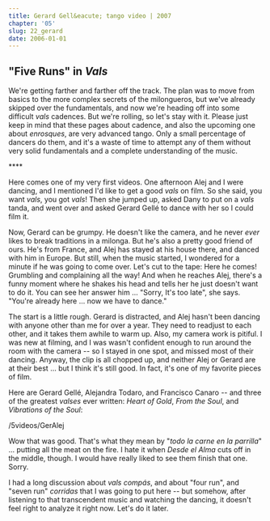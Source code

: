 ```yaml
---
title: Gerard Gell&eacute; tango video | 2007
chapter: '05'
slug: 22_gerard
date: 2006-01-01
---
```


## "Five Runs" in _Vals_

We're getting farther and farther off the track. The plan was to move from basics to the more complex secrets of the milongueros, but we've already skipped over the fundamentals, and now we're heading off into some difficult _vals_ cadences. But we're rolling, so let's stay with it. Please just keep in mind that these pages about cadence, and also the upcoming one about _enrosques_, are very advanced tango. Only a small percentage of dancers do them, and it's a waste of time to attempt any of them without very solid fundamentals and a complete understanding of the music.

\*\*\*\*

Here comes one of my very first videos. One afternoon Alej and I were dancing, and I mentioned I'd like to get a good _vals_ on film. So she said, you want _vals_, you got _vals_! Then she jumped up, asked Dany to put on a _vals_ tanda, and went over and asked Gerard Gellé to dance with her so I could film it.

Now, Gerard can be grumpy. He doesn't like the camera, and he never _ever_ likes to break traditions in a milonga. But he's also a pretty good friend of ours. He's from France, and Alej has stayed at his house there, and danced with him in Europe. But still, when the music started, I wondered for a minute if he was going to come over. Let's cut to the tape: Here he comes! Grumbling and complaining all the way! And when he reaches Alej, there's a funny moment where he shakes his head and tells her he just doesn't want to do it. You can see her answer him ... "Sorry, It's too late", she says. "You're already here ... now we have to dance."

The start is a little rough. Gerard is distracted, and Alej hasn't been dancing with anyone other than me for over a year. They need to readjust to each other, and it takes them awhile to warm up. Also, my camera work is pitiful. I was new at filming, and I was wasn't confident enough to run around the room with the camera -- so I stayed in one spot, and missed most of their dancing. Anyway, the clip is all chopped up, and neither Alej or Gerard are at their best ... but I think it's still good. In fact, it's one of my favorite pieces of film.

Here are Gerard Gellé, Alejandra Todaro, and Francisco Canaro -- and three of the greatest _valses_ ever written: _Heart of Gold_, _From the Soul_, and _Vibrations of the Soul_:

/5videos/GerAlej

Wow that was good. That's what they mean by "_todo la carne en la parrilla_" ... putting all the meat on the fire. I hate it when _Desde el Alma_ cuts off in the middle, though. I would have really liked to see them finish that one. Sorry.

I had a long discussion about _vals compás_, and about "four run", and "seven run" _corridas_ that I was going to put here -- but somehow, after listening to that transcendent music and watching the dancing, it doesn't feel right to analyze it right now. Let's do it later.

